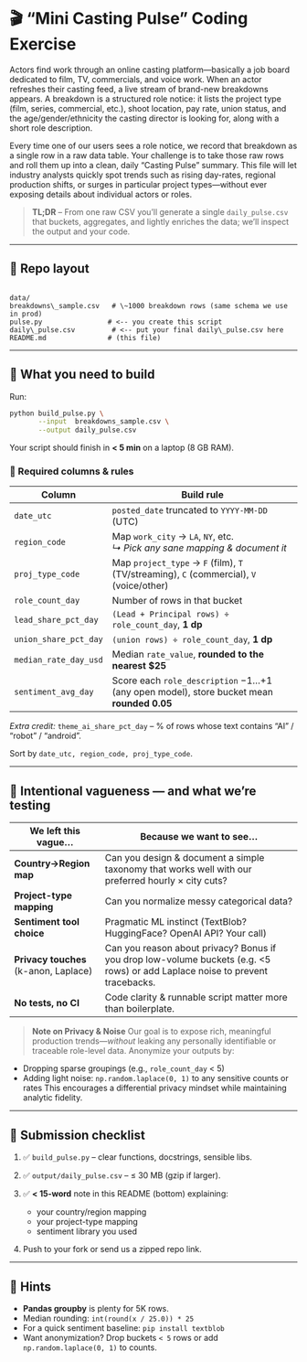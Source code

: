 # 🎬  “Mini Casting Pulse” Coding Exercise

Actors find work through an online casting platform—basically a job board dedicated to film, TV, commercials, and voice work. When an actor refreshes their casting feed, a live stream of brand-new breakdowns appears. A breakdown is a structured role notice: it lists the project type (film, series, commercial, etc.), shoot location, pay rate, union status, and the age/gender/ethnicity the casting director is looking for, along with a short role description.

Every time one of our users sees a role notice, we record that breakdown as a single row in a raw data table. Your challenge is to take those raw rows and roll them up into a clean, daily “Casting Pulse” summary. This file will let industry analysts quickly spot trends such as rising day-rates, regional production shifts, or surges in particular project types—without ever exposing details about individual actors or roles.

> **TL;DR** – From one raw CSV you’ll generate a single `daily_pulse.csv` that buckets, aggregates, and lightly enriches the data; we’ll inspect the output and your code.

---

## 📂  Repo layout

```

data/
breakdowns\_sample.csv   # \~1000 breakdown rows (same schema we use in prod)
pulse.py                # <-- you create this script
daily\_pulse.csv         # <-- put your final daily\_pulse.csv here
README.md               # (this file)

````

---

## 🎯  What you need to build

Run:

```bash
python build_pulse.py \
       --input  breakdowns_sample.csv \
       --output daily_pulse.csv
````

Your script should finish in **< 5 min** on a laptop (8 GB RAM).

### 🔑  Required columns & rules

| Column                | Build rule                                                                               |
| --------------------- | ---------------------------------------------------------------------------------------- |
| `date_utc`            | `posted_date` truncated to `YYYY-MM-DD` (UTC)                                            |
| `region_code`         | Map `work_city` → `LA`, `NY`, etc.  <br>*↳ Pick any sane mapping & document it*          |
| `proj_type_code`      | Map `project_type` → `F` (film), `T` (TV/streaming), `C` (commercial), `V` (voice/other) |
| `role_count_day`      | Number of rows in that bucket                                                            |
| `lead_share_pct_day`  | `(Lead + Principal rows) ÷ role_count_day`, **1 dp**                                     |
| `union_share_pct_day` | `(union rows) ÷ role_count_day`, **1 dp**                                                |
| `median_rate_day_usd` | Median `rate_value`, **rounded to the nearest \$25**                                    |
| `sentiment_avg_day`   | Score each `role_description` −1…+1 (any open model), store bucket mean **rounded 0.05** |

*Extra credit:* `theme_ai_share_pct_day` – % of rows whose text contains “AI” / “robot” / “android”.

Sort by `date_utc, region_code, proj_type_code`.

---

## 🤫  Intentional vagueness — and what we’re testing

| We left this vague…                      | Because we want to see…                                                                                                        |
| ---------------------------------------- | ------------------------------------------------------------------------------------------------------------------------------ |
| **Country→Region map**                   | Can you design & document a simple taxonomy that works well with our preferred hourly × city cuts?                             |
| **Project-type mapping**                 | Can you normalize messy categorical data?                                                                                      |
| **Sentiment tool choice**                | Pragmatic ML instinct (TextBlob? HuggingFace? OpenAI API? Your call)                                                           |
| **Privacy touches**<br>(k-anon, Laplace) | Can you reason about privacy? Bonus if you drop low-volume buckets (e.g. <5 rows) or add Laplace noise to prevent tracebacks. |
| **No tests, no CI**                      | Code clarity & runnable script matter more than boilerplate.                                                                   |

> **Note on Privacy & Noise**
> Our goal is to expose rich, meaningful production trends—*without* leaking any personally identifiable or traceable role-level data. Anonymize your outputs by:

* Dropping sparse groupings (e.g., `role_count_day` < 5)
* Adding light noise: `np.random.laplace(0, 1)` to any sensitive counts or rates
  This encourages a differential privacy mindset while maintaining analytic fidelity.

---

## 📝  Submission checklist

1. ✅ `build_pulse.py` – clear functions, docstrings, sensible libs.
2. ✅ `output/daily_pulse.csv` – ≤ 30 MB (gzip if larger).
3. ✅ **< 15-word** note in this README (bottom) explaining:

   * your country/region mapping
   * your project-type mapping
   * sentiment library you used
4. Push to your fork or send us a zipped repo link.

---

## 🚀  Hints

* **Pandas groupby** is plenty for 5K rows.
* Median rounding: `int(round(x / 25.0)) * 25`
* For a quick sentiment baseline: `pip install textblob`
* Want anonymization? Drop buckets `< 5` rows or add `np.random.laplace(0, 1)` to counts.
